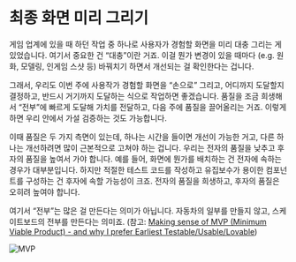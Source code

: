 # 최종 화면 미리 그리기

게임 업계에 있을 때 하던 작업 중 하나로
사용자가 경험할 화면을 미리 대충 그리는 게 있었습니다.
여기서 중요한 건 “대충”이란 거죠.
이걸 뭔가 변경이 있을 때마다
(e.g. 원화, 모델링, 인게임 스샷 등)
바꿔치기 하면서 개선되는 걸 확인한다는 겁니다.

그래서, 우리도 이번 주에 사용작가 경험할 화면을 “손으로” 그리고,
어디까지 도달할지 결정하고,
반드시 거기까지 도달하는 식으로 작업하면 좋겠습니다.
품질을 조금 희생해서 “전부”에 빠르게 도달해 가치를 전달하고,
다음 주에 품질을 끌어올리는 거죠.
이렇게 하면 우리 안에서 가설 검증하는 것도 가능합니다.

이때 품질은 두 가지 측면이 있는데,
하나는 시간을 들이면 개선이 가능한 거고,
다른 하나는 개선하려면 많이 근본적으로 고쳐야 하는 겁니다.
우리는 전자의 품질을 낮추고 후자의 품질을 높여서 가야 합니다.
예를 들어, 화면에 뭔가를 배치하는 건 전자에 속하는 경우가 대부분입니다.
하지만 적절한 테스트 코드를 작성하고
유집보수가 용이한 컴포넌트를 구성하는 건 후자에 속할 가능성이 크죠.
전자의 품질을 희생하고, 후자의 품질은 오히려 높여야 합니다.

여기서 “전부”는 많은 걸 만든다는 의미가 아닙니다.
자동차의 일부를 만들지 않고, 스케이트보드의 전부를 만든다는 의미죠.
(참고: [Making sense of MVP (Minimum Viable Product) - and why I prefer Earliest Testable/Usable/Lovable](http://j.mp/2IPR6U6))

![MVP](https://blog.crisp.se/wp-content/uploads/2016/01/Making-sense-of-MVP-.jpg)
